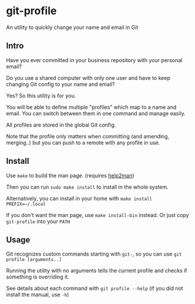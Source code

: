 # git-profile

An utility to quickly change your name and email in Git


## Intro

Have you ever committed in your business repository with your personal email?

Do you use a shared computer with only one user
and have to keep changing Git config to your name and email?

Yes? So this utility is for you.

You will be able to define multiple "profiles"
which map to a name and email.
You can switch between them in one command
and manage easily.

All profiles are stored in the global Git config.

Note that the profile only matters when committing
(and amending, merging..)
but you can push to a remote with any profile in use.


## Install

Use `make` to build the man page.
(requires [help2man])

Then you can run `sudo make install`
to install in the whole system.

Alternatively, you can install in your home with
`make install PREFIX=~/.local`

If you don't want the man page, use `make install-bin` instead.
Or just copy `git-profile` into your `PATH`


## Usage

Git recognizes custom commands starting with `git-`,
so you can use `git profile [arguments..]`

Running the utility with no arguments tells the current profile
and checks if something is overriding it.

See details about each command with `git profile --help`
(if you did not install the manual, use `-h`)


[help2man]: https://www.gnu.org/software/help2man/
